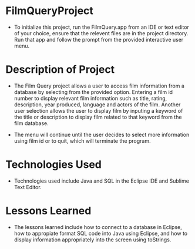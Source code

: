 # FilmQueryProject

 - To initialize this project, run the FilmQuery.app from an IDE or text editor of your choice, ensure that the relevent files are in the project directory. Run that app and follow the prompt from the provided interactive user menu.


# Description of Project

 - The Film Query project allows a user to access film information from a database by selecting from the provided option. Entering a film id number to display relevant film information such as title, rating, description, year produced, language and actors of the film. Another user selection allows the user to display film by inputing a keyword of the title or description to display film related to that keyword from the film database. 

 - The menu will continue until the user decides to select more information using film id or to quit, which will terminate the program.

# Technologies Used

- Technologies used include Java and SQL in the Eclipse IDE and Sublime Text Editor. 

# Lessons Learned

- The lessons learned include how to connect to a database in Eclipse, how to appropiate format SQL code into Java using Eclipse, and how to display information appropriately into the screen using toStrings. 